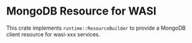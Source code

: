 # MongoDB Resource for WASI

This crate implements `runtime::ResourceBuilder` to provide a MongoDB client resource
for wasi-xxx services.
